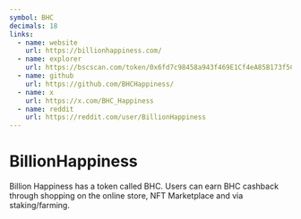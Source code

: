```yaml
---
symbol: BHC
decimals: 18
links:
  - name: website
    url: https://billionhappiness.com/
  - name: explorer
    url: https://bscscan.com/token/0x6fd7c98458a943f469E1Cf4eA85B173f5Cd342F4
  - name: github
    url: https://github.com/BHCHappiness/
  - name: x
    url: https://x.com/BHC_Happiness
  - name: reddit
    url: https://reddit.com/user/BillionHappiness
---
```


# BillionHappiness

Billion Happiness has a token called BHC. Users can earn BHC cashback through shopping on the online store, NFT Marketplace and via staking/farming.
